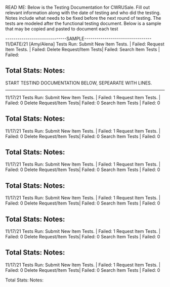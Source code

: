 READ ME: Below is the Testing Documentation for CWRUSale. Fill out relevant information along with the date of testing and who did the testing. 
Notes include what needs to be fixed before the next round of testing. The tests are modeled after the functional testing document. 
Below is a sample that may be copied and pasted to document each test

------------------------------SAMPLE---------------------------------
11/DATE/21 [Amy/Alena]
Tests Run:
Submit New Item Tests.   | Failed: 
Request Item Tests.      | Failed: 
Delete Request/Item Tests| Failed: 
Search Item Tests        | Failed: 

Total Stats: 
Notes:
---------------------------------------------------------------------


START TESTIND DOCUMENTATION BELOW, SEPEARATE WITH LINES.

---------------------------------------------------------------------
11/17/21
Tests Run:
Submit New Item Tests.   | Failed: 1
Request Item Tests.      | Failed: 0
Delete Request/Item Tests| Failed: 0
Search Item Tests        | Failed: 0

Total Stats: 
Notes:
---------------------------------------------------------------------
11/17/21
Tests Run:
Submit New Item Tests.   | Failed: 1
Request Item Tests.      | Failed: 0
Delete Request/Item Tests| Failed: 0
Search Item Tests        | Failed: 0

Total Stats: 
Notes:
---------------------------------------------------------------------
11/17/21
Tests Run:
Submit New Item Tests.   | Failed: 1
Request Item Tests.      | Failed: 0
Delete Request/Item Tests| Failed: 0
Search Item Tests        | Failed: 0

Total Stats: 
Notes:
---------------------------------------------------------------------
11/17/21
Tests Run:
Submit New Item Tests.   | Failed: 1
Request Item Tests.      | Failed: 0
Delete Request/Item Tests| Failed: 0
Search Item Tests        | Failed: 0

Total Stats: 
Notes:
---------------------------------------------------------------------
11/17/21
Tests Run:
Submit New Item Tests.   | Failed: 1
Request Item Tests.      | Failed: 0
Delete Request/Item Tests| Failed: 0
Search Item Tests        | Failed: 0

Total Stats: 
Notes:
---------------------------------------------------------------------
11/17/21
Tests Run:
Submit New Item Tests.   | Failed: 1
Request Item Tests.      | Failed: 0
Delete Request/Item Tests| Failed: 0
Search Item Tests        | Failed: 0

Total Stats: 
Notes:
